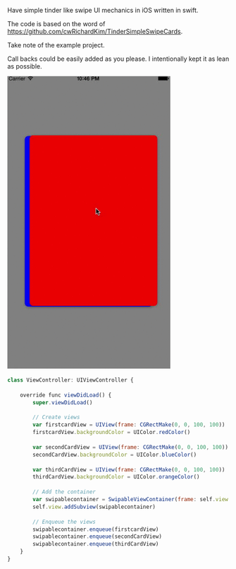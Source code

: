 Have simple tinder like swipe UI mechanics in iOS written in swift. 

The code is based on the word of https://github.com/cwRichardKim/TinderSimpleSwipeCards.

Take note of the example project.

Call backs could be easily added as you please. I intentionally kept it as lean as possible.

![alt tag](https://github.com/arashkashi/SwipeLikeTinderSwiftly/blob/master/swipe2.gif)

```javascript
class ViewController: UIViewController {

    override func viewDidLoad() {
        super.viewDidLoad()
        
        // Create views
        var firstcardView = UIView(frame: CGRectMake(0, 0, 100, 100))
        firstcardView.backgroundColor = UIColor.redColor()
        
        var secondCardView = UIView(frame: CGRectMake(0, 0, 100, 100))
        secondCardView.backgroundColor = UIColor.blueColor()
        
        var thirdCardView = UIView(frame: CGRectMake(0, 0, 100, 100))
        thirdCardView.backgroundColor = UIColor.orangeColor()
        
        // Add the container
        var swipablecontainer = SwipableViewContainer(frame: self.view.frame)
        self.view.addSubview(swipablecontainer)
        
        // Enqueue the views
        swipablecontainer.enqueue(firstcardView)
        swipablecontainer.enqueue(secondCardView)
        swipablecontainer.enqueue(thirdCardView)
    }
}
```
